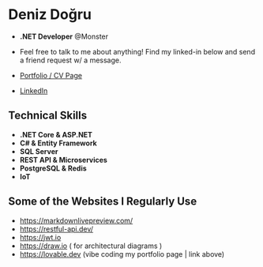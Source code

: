 # Deniz Doğru
* **.NET Developer** @Monster
* Feel free to talk to me about anything! Find my linked-in below and send a friend request w/ a message.
* [Portfolio / CV Page](https://deniz-dogru-portfolio.lovable.app/)



* [LinkedIn](https://www.linkedin.com/in/deniz-doğru-795225184)
## Technical Skills
* **.NET Core & ASP.NET**
* **C# & Entity Framework**
* **SQL Server** 
* **REST API & Microservices**
* **PostgreSQL & Redis**
* **IoT**


## Some of the Websites I Regularly Use 
* https://markdownlivepreview.com/
* https://restful-api.dev/
* https://jwt.io
* https://draw.io ( for architectural diagrams  )
* https://lovable.dev (vibe coding my portfolio page | link above)
